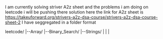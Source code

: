 I am currently solving striver A2z sheet and the problems i am doing on leetcode i will be pushing there solution here
the link for A2z sheet is https://takeuforward.org/strivers-a2z-dsa-course/strivers-a2z-dsa-course-sheet-2
I have seggregated in a folder format

leetcode/
|--Array/
|--Binary_Search/
|--Strings/
|
|
|

